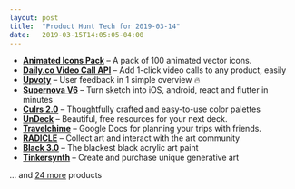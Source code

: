```yaml
---
layout: post
title:  "Product Hunt Tech for 2019-03-14"
date:   2019-03-15T14:05:05-04:00
---
```


* **[Animated Icons Pack](https://www.producthunt.com/posts/animated-icons-pack?utm_campaign=producthunt-api&utm_medium=api&utm_source=Application%3A+Daily+Digest+RSS+%28ID%3A+3202%29)** – A pack of 100 animated vector icons.
* **[Daily.co Video Call API](https://www.producthunt.com/posts/daily-co-video-call-api?utm_campaign=producthunt-api&utm_medium=api&utm_source=Application%3A+Daily+Digest+RSS+%28ID%3A+3202%29)** – Add 1-click video calls to any product, easily
* **[Upvoty](https://www.producthunt.com/posts/upvoty-2?utm_campaign=producthunt-api&utm_medium=api&utm_source=Application%3A+Daily+Digest+RSS+%28ID%3A+3202%29)** – User feedback in 1 simple overview 🔥
* **[Supernova V6](https://www.producthunt.com/posts/supernova-v6?utm_campaign=producthunt-api&utm_medium=api&utm_source=Application%3A+Daily+Digest+RSS+%28ID%3A+3202%29)** – Turn sketch into iOS, android, react and flutter in minutes
* **[Culrs 2.0](https://www.producthunt.com/posts/culrs-2-0?utm_campaign=producthunt-api&utm_medium=api&utm_source=Application%3A+Daily+Digest+RSS+%28ID%3A+3202%29)** – Thoughtfully crafted and easy-to-use color palettes
* **[UnDeck](https://www.producthunt.com/posts/undeck?utm_campaign=producthunt-api&utm_medium=api&utm_source=Application%3A+Daily+Digest+RSS+%28ID%3A+3202%29)** – Beautiful, free resources for your next deck. 
* **[Travelchime](https://www.producthunt.com/posts/travelchime?utm_campaign=producthunt-api&utm_medium=api&utm_source=Application%3A+Daily+Digest+RSS+%28ID%3A+3202%29)** – Google Docs for planning your trips with friends.
* **[RADICLE](https://www.producthunt.com/posts/radicle?utm_campaign=producthunt-api&utm_medium=api&utm_source=Application%3A+Daily+Digest+RSS+%28ID%3A+3202%29)** – Collect art and interact with the art community
* **[Black 3.0](https://www.producthunt.com/posts/black-3-0?utm_campaign=producthunt-api&utm_medium=api&utm_source=Application%3A+Daily+Digest+RSS+%28ID%3A+3202%29)** – The blackest black acrylic art paint
* **[Tinkersynth](https://www.producthunt.com/posts/tinkersynth?utm_campaign=producthunt-api&utm_medium=api&utm_source=Application%3A+Daily+Digest+RSS+%28ID%3A+3202%29)** – Create and purchase unique generative art

… and [24 more](https://www.producthunt.com/tech) products